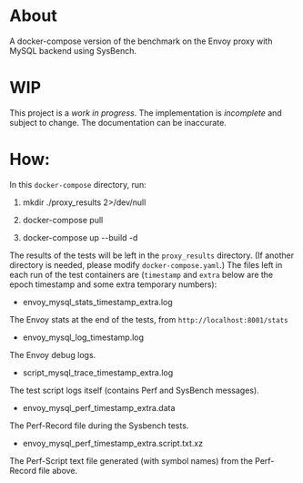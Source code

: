 # About

A docker-compose version of the benchmark on the Envoy proxy with MySQL backend
using SysBench.

# WIP

This project is a *work in progress*. The implementation is *incomplete* and
subject to change. The documentation can be inaccurate.

# How:

In this `docker-compose` directory, run:

1. mkdir ./proxy_results 2>/dev/null

2. docker-compose pull

3. docker-compose up --build -d

The results of the tests will be left in the `proxy_results` directory.
(If another directory is needed, please modify `docker-compose.yaml`.) The
files left in each run of the test containers are (`timestamp` and `extra`
below are the epoch timestamp and some extra temporary numbers):

- envoy_mysql_stats_timestamp_extra.log

The Envoy stats at the end of the tests, from `http://localhost:8001/stats`

- envoy_mysql_log_timestamp.log

The Envoy debug logs.

- script_mysql_trace_timestamp_extra.log

The test script logs itself (contains Perf and SysBench messages).

- envoy_mysql_perf_timestamp_extra.data

The Perf-Record file during the Sysbench tests.

- envoy_mysql_perf_timestamp_extra.script.txt.xz

The Perf-Script text file generated (with symbol names) from the Perf-Record
file above.

